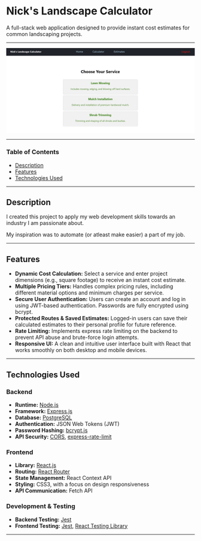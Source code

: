 # Nick's Landscape Calculator

A full-stack web application designed to provide instant cost estimates for common landscaping projects.

---

![Screenshot of Calculator View](assets/lc-calc-view-png.png)

---

### Table of Contents
* [Description](#description)
* [Features](#features)
* [Technologies Used](#technologies-used)

---

## Description

I created this project to apply my web development skills towards an industry I am passionate about.

My inspiration was to automate (or atleast make easier) a part of my job.

---

## Features

*   **Dynamic Cost Calculation:** Select a service and enter project dimensions (e.g., square footage) to receive an instant cost estimate.
*   **Multiple Pricing Tiers:** Handles complex pricing rules, including different material options and minimum charges per service.
*   **Secure User Authentication:** Users can create an account and log in using JWT-based authentication. Passwords are fully encrypted using bcrypt.
*   **Protected Routes & Saved Estimates:** Logged-in users can save their calculated estimates to their personal profile for future reference.
*   **Rate Limiting:** Implements express rate limiting on the backend to prevent API abuse and brute-force login attempts.
*   **Responsive UI:** A clean and intuitive user interface built with React that works smoothly on both desktop and mobile devices.

---

## Technologies Used

### Backend
*   **Runtime:** [Node.js](https://nodejs.org/)
*   **Framework:** [Express.js](https://expressjs.com/)
*   **Database:** [PostgreSQL](https://www.postgresql.org/)
*   **Authentication:** JSON Web Tokens (JWT)
*   **Password Hashing:** [bcrypt.js](https://www.npmjs.com/package/bcryptjs)
*   **API Security:** [CORS](https://www.npmjs.com/package/cors), [express-rate-limit](https://www.npmjs.com/package/express-rate-limit)

### Frontend
*   **Library:** [React.js](https://reactjs.org/)
*   **Routing:** [React Router](https://reactrouter.com/)
*   **State Management:** React Context API
*   **Styling:** CSS3, with a focus on design responsiveness
*   **API Communication:** Fetch API

### Development & Testing
*   **Backend Testing:** [Jest](https://jestjs.io/)
*   **Frontend Testing:** [Jest](https://jestjs.io/), [React Testing Library](https://testing-library.com/)

---
